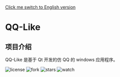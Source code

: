 [Click me switch to English version](https://github.com/younglionwell/QQ-Like/blob/master/README.md)

# QQ-Like
## 项目介绍
QQ-Like 是基于 Qt 开发的仿 QQ 的 windows 应用程序。

![license](https://img.shields.io/github/license/younglionwell/QQ-Like.svg) ![fork](https://img.shields.io/github/forks/younglionwell/QQ-Like.svg?label=Fork) ![stars](https://img.shields.io/github/stars/younglionwell/QQ-Like.svg?style=stars) ![watch](https://img.shields.io/github/watchers/younglionwell/QQ-Like.svg?label=Watch)